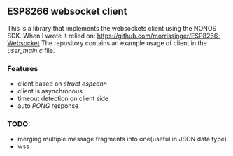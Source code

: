 ## ESP8266 websocket client
This is a library that implements the websockets client using the NONOS SDK.
When I wrote it relied on: https://github.com/morrissinger/ESP8266-Websocket
The repository contains an example usage of client in the _user_main.c_ file.

### Features
- client based on _struct espconn_
- client is asynchronous
- timeout detection on client side
- auto _PONG_ response

### TODO:
- merging multiple message fragments into one(useful in JSON data type)
- wss
